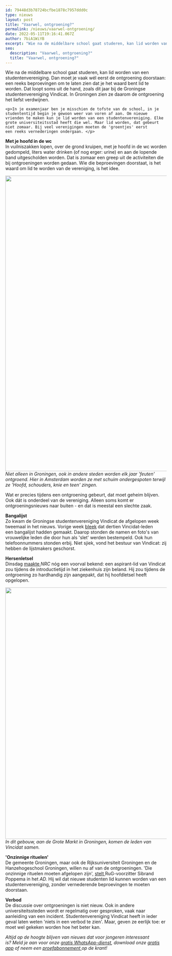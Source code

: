 ```yaml
---
id: 79448d3b78724bcfbe1878c7957ddd0c
type: nieuws
layout: post
title: "Vaarwel, ontgroening?"
permalink: /nieuws/vaarwel-ontgroening/
date: 2022-05-11T19:16:41.067Z
author: 7biA1WiYB
excerpt: "Wie na de middelbare school gaat studeren, kan lid worden van een studentenvereniging. Dan moet je vaak wél eerst de ontgroening doorstaan: een reeks beproevingen om te laten zien dat je het waard bent lid te worden. Dat loopt soms uit de hand, zoals dit jaar bij de Groningse studentenvereniging Vindicat. In Groningen zien ze daarom de ontgroening het liefst verdwijnen.  "
seo:
  description: "Vaarwel, ontgroening?"
  title: "Vaarwel, ontgroening?"
---
```

Wie na de middelbare school gaat studeren, kan lid worden van een studentenvereniging. Dan moet je vaak wél eerst de ontgroening doorstaan: een reeks beproevingen om te laten zien dat je het waard bent lid te worden. Dat loopt soms uit de hand, zoals dit jaar bij de Groningse studentenvereniging Vindicat. In Groningen zien ze daarom de ontgroening het liefst verdwijnen.  

    <p>In je examenjaar ben je misschien de tofste van de school, in je studententijd begin je gewoon weer van voren af aan. Om nieuwe vrienden te maken kun je lid worden van een studentenvereniging. Elke grote universiteitsstad heeft die wel. Maar lid worden, dat gebeurt niet zomaar. Bij veel verenigingen moeten de 'groentjes' eerst een reeks vernederingen ondergaan. </p>
<p><strong>Met je hoofd in de wc</strong><br>In vuilniszakken lopen, over de grond kruipen, met je hoofd in de wc worden gedompeld, liters water drinken (of nog erger: urine) en aan de lopende band uitgescholden worden. Dat is zomaar een greep uit de activiteiten die bij ontgroeningen worden gedaan. Wie die beproevingen doorstaat, is het waard om lid te worden van de vereniging, is het idee.</p>
<p><em><div class="media media-element-container media-default"><div id="file-22167" class="file file-image file-image-jpeg">

        
  
  <div class="content">
    <img title="Beeld: ANP" height="920" width="1656" class="media-element file-default" src="https://7dagen.netlify.app/sites/default/files/ANP-13711893.jpg" alt="">  </div>

  
</div>
</div></em><i>Niet alleen in Groningen, ook in andere steden worden elk jaar 'feuten' ontgroend. Hier in Amsterdam worden ze met schuim ondergespoten terwijl ze 'Hoofd, schouders, knie en teen' zingen.</i></p>
<p>Wat er precies tijdens een ontgroening gebeurt, dat moet geheim blijven. Ook dát is onderdeel van de vereniging. Alleen soms komt er ontgroeningsnieuws naar buiten - en dat is meestal een slechte zaak.</p>
<p><strong>Bangalijst</strong><br>Zo kwam de Groningse studentenvereniging Vindicat de afgelopen week tweemaal in het nieuws. Vorige week <a href="http://nos.nl/artikel/2133966-groningse-studenten-zetten-bangalijst-op-internet.html" target="_blank">bleek</a> dat dertien Vincidat-leden een bangalijst hadden gemaakt. Daarop stonden de namen en foto's van vrouwelijke leden die door hun als 'slet' werden bestempeld. Ook hun telefoonnummers stonden erbij. Niet sjiek, vond het bestuur van Vindicat: zij hebben de lijstmakers geschorst.</p>
<p><strong>Hersenletsel</strong><br>Dinsdag <a href="http://www.nrc.nl/nieuws/2016/09/27/groningse-student-in-ziekenhuis-na-ontgroening-4495073-a1523678" target="_blank">maakte </a><em>NRC </em>nóg een voorval bekend: een aspirant-lid van Vindicat zou tijdens de introductietijd in het ziekenhuis zijn beland. Hij zou tijdens de ontgroening zo hardhandig zijn aangepakt, dat hij hoofdletsel heeft opgelopen. </p>
<p><div class="media media-element-container media-default"><div id="file-22168" class="file file-image file-image-jpeg">

        
  
  <div class="content">
    <img title="Beeld: ANP" height="783" width="1392" class="media-element file-default" src="https://7dagen.netlify.app/sites/default/files/ANP-27103322.jpg" alt="">  </div>

  
</div>
</div><em>In dit gebouw, aan de Grote Markt in Groningen, komen de leden van Vincidat samen.</em>
<p><strong>'Onzinnige rituelen'</strong><br>De gemeente Groningen, maar ook de Rijksuniversiteit Groningen en de Hanzehogeschool Groningen, willen nu af van de ontgroeningen. 'Die onzinnige rituelen moeten afgelopen zijn', <a href="http://www.ad.nl/dossier-nieuws/groningen-eist-verbod-op-ontgroeningen~a7a6b99d/" target="_blank">stelt </a>RuG-voorzitter Sibrand Poppema in het <em>AD. </em>Hij wil dat nieuwe studenten lid kunnen worden van een studentenvereniging, zonder vernederende beproevingen te moeten doorstaan.</p>
<p><strong>Verbod</strong><br>De discussie over ontgroeningen is niet nieuw. Ook in andere universiteitssteden wordt er regelmatig over gesproken, vaak naar aanleiding van een incident. Studentenvereniging Vindicat heeft in ieder geval laten weten 'niets in een verbod te zien'. Maar, geven ze eerlijk toe: er moet wel gekeken worden hoe het beter kan. </p>
<p><em>Altijd op de hoogte blijven van nieuws dat voor jongeren interessant is? Meld je aan voor onze </em><a href="https://7dagen.netlify.app/whatsapp"><em>gratis WhatsApp-dienst</em></a><em>, download onze </em><a href="https://7dagen.netlify.app/app"><em>gratis app</em></a><em> of neem een </em><a href="https://abonneren.sevendays.nl/abonneren/abonnementen/ae/artikel"><em>proefabonnement </em></a><em>op de krant!</em></p>  
